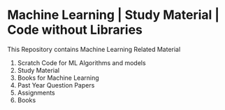 # Machine Learning | Study Material | Code without Libraries

This Repository contains Machine Learning Related Material

1. Scratch Code for ML Algorithms and models
2. Study Material 
3. Books for Machine Learning
4. Past Year Question Papers 
5. Assignments
6. Books


